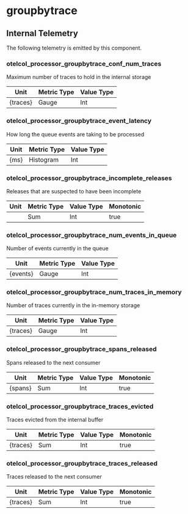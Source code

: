 [comment]: <> (Code generated by mdatagen. DO NOT EDIT.)

# groupbytrace

## Internal Telemetry

The following telemetry is emitted by this component.

### otelcol_processor_groupbytrace_conf_num_traces

Maximum number of traces to hold in the internal storage

| Unit | Metric Type | Value Type |
| ---- | ----------- | ---------- |
| {traces} | Gauge | Int |

### otelcol_processor_groupbytrace_event_latency

How long the queue events are taking to be processed

| Unit | Metric Type | Value Type |
| ---- | ----------- | ---------- |
| {ms} | Histogram | Int |

### otelcol_processor_groupbytrace_incomplete_releases

Releases that are suspected to have been incomplete

| Unit | Metric Type | Value Type | Monotonic |
| ---- | ----------- | ---------- | --------- |
| <nil> | Sum | Int | true |

### otelcol_processor_groupbytrace_num_events_in_queue

Number of events currently in the queue

| Unit | Metric Type | Value Type |
| ---- | ----------- | ---------- |
| {events} | Gauge | Int |

### otelcol_processor_groupbytrace_num_traces_in_memory

Number of traces currently in the in-memory storage

| Unit | Metric Type | Value Type |
| ---- | ----------- | ---------- |
| {traces} | Gauge | Int |

### otelcol_processor_groupbytrace_spans_released

Spans released to the next consumer

| Unit | Metric Type | Value Type | Monotonic |
| ---- | ----------- | ---------- | --------- |
| {spans} | Sum | Int | true |

### otelcol_processor_groupbytrace_traces_evicted

Traces evicted from the internal buffer

| Unit | Metric Type | Value Type | Monotonic |
| ---- | ----------- | ---------- | --------- |
| {traces} | Sum | Int | true |

### otelcol_processor_groupbytrace_traces_released

Traces released to the next consumer

| Unit | Metric Type | Value Type | Monotonic |
| ---- | ----------- | ---------- | --------- |
| {traces} | Sum | Int | true |
